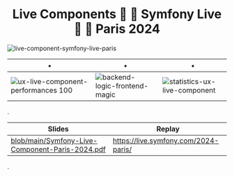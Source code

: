 <h1 align="center">Live Components  🐘 🐘  Symfony Live  🐘 🐘  Paris 2024</h1>

![live-component-symfony-live-paris](https://github.com/smnandre/symfonylive-paris-2024/assets/1359581/b6328d92-7d60-44a3-93f9-419bff5e982e)

| •| • | • | 
| - | - | - |
| ![ux-live-component-performances 100](https://github.com/smnandre/symfonylive-paris-2024/assets/1359581/e3f55b19-39ba-4fba-bcec-09dcafc52e07) | ![backend-logic-frontend-magic](https://github.com/smnandre/symfonylive-paris-2024/assets/1359581/42c387e8-e4a6-4269-9a3b-b5606ffde493) | ![statistics-ux-live-component](https://github.com/smnandre/symfonylive-paris-2024/assets/1359581/42d8dfd7-fe73-4fcb-b449-2e7e5494c756) |

.

| Slides | Replay | 
| - | - | 
| [blob/main/Symfony-Live-Component-Paris-2024.pdf](https://github.com/smnandre/symfonylive-paris-2024/blob/main/Symfony-Live-Component-Paris-2024.pdf) | https://live.symfony.com/2024-paris/ |

.


